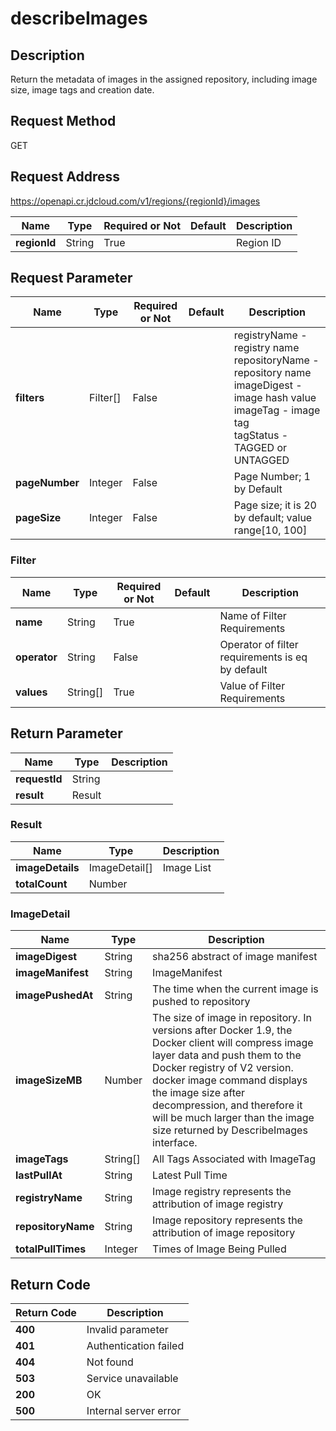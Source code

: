 # describeImages


## Description
Return the metadata of images in the assigned repository, including image size, image tags and creation date.


## Request Method
GET

## Request Address
https://openapi.cr.jdcloud.com/v1/regions/{regionId}/images

|Name|Type|Required or Not|Default|Description|
|---|---|---|---|---|
|**regionId**|String|True| |Region ID|

## Request Parameter
|Name|Type|Required or Not|Default|Description|
|---|---|---|---|---|
|**filters**|Filter[]|False| |registryName - registry name <br>repositoryName - repository name <br>imageDigest - image hash value <br>imageTag - image tag <br>tagStatus - TAGGED or UNTAGGED <br>|
|**pageNumber**|Integer|False| |Page Number; 1 by Default|
|**pageSize**|Integer|False| |Page size; it is 20 by default; value range[10, 100]|

### Filter
|Name|Type|Required or Not|Default|Description|
|---|---|---|---|---|
|**name**|String|True| |Name of Filter Requirements|
|**operator**|String|False| |Operator of filter requirements is eq by default|
|**values**|String[]|True| |Value of Filter Requirements|

## Return Parameter
|Name|Type|Description|
|---|---|---|
|**requestId**|String| |
|**result**|Result| |

### Result
|Name|Type|Description|
|---|---|---|
|**imageDetails**|ImageDetail[]|Image List|
|**totalCount**|Number| |
### ImageDetail
|Name|Type|Description|
|---|---|---|
|**imageDigest**|String|sha256 abstract of image manifest|
|**imageManifest**|String|ImageManifest|
|**imagePushedAt**|String|The time when the current image is pushed to repository|
|**imageSizeMB**|Number|The size of image in repository. In versions after Docker 1.9, the Docker client will compress image layer data and push them to the Docker registry of V2 version. <br>docker image command displays the image size after decompression, and therefore it will be much larger than the image size returned by DescribeImages interface.      <br>|
|**imageTags**|String[]|All Tags Associated with ImageTag|
|**lastPullAt**|String|Latest Pull Time|
|**registryName**|String|Image registry represents the attribution of image registry|
|**repositoryName**|String|Image repository represents the attribution of image repository|
|**totalPullTimes**|Integer|Times of Image Being Pulled|

## Return Code
|Return Code|Description|
|---|---|
|**400**|Invalid parameter|
|**401**|Authentication failed|
|**404**|Not found|
|**503**|Service unavailable|
|**200**|OK|
|**500**|Internal server error|
